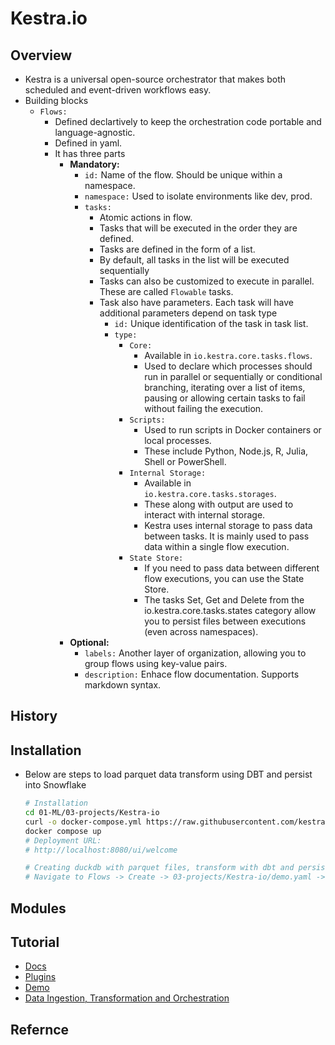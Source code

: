 # Kestra.io

## Overview
- Kestra is a universal open-source orchestrator that makes both scheduled and event-driven workflows easy.
- Building blocks
  - `Flows:`
    - Defined declartively to keep the orchestration code portable and language-agnostic. 
    - Defined in yaml.
    - It has three parts
      - **Mandatory:**
        - `id:` Name of the flow. Should be unique within a namespace.
        - `namespace:` Used to isolate environments like dev, prod.
        - `tasks:` 
          - Atomic actions in flow.
          - Tasks that will be executed in the order they are defined.
          - Tasks are defined in the form of a list.
          - By default, all tasks in the list will be executed sequentially
          - Tasks can also be customized to execute in parallel. These are called `Flowable` tasks.
          - Task also have parameters. Each task will have additional parameters depend on task type
            - `id:` Unique identification of the task in task list.
            - `type:`
              - `Core:` 
                - Available in `io.kestra.core.tasks.flows`.
                - Used to declare which processes should run in parallel or sequentially or conditional branching, iterating over a list of items, pausing or allowing certain tasks to fail without failing the execution.
              - `Scripts:`
                - Used to run scripts in Docker containers or local processes.
                - These include Python, Node.js, R, Julia, Shell or PowerShell.
              - `Internal Storage:`
                - Available in `io.kestra.core.tasks.storages`.
                - These along with output are used to interact with internal storage.
                - Kestra uses internal storage to pass data between tasks. It is mainly used to pass data within a single flow execution.
              - `State Store:`
                - If you need to pass data between different flow executions, you can use the State Store.
                - The tasks Set, Get and Delete from the io.kestra.core.tasks.states category allow you to persist files between executions (even across namespaces).
      - **Optional:**
        - `labels:` Another layer of organization, allowing you to group flows using key-value pairs.
        - `description:` Enhace flow documentation. Supports markdown syntax.

## History

## Installation
- Below are steps to load parquet data transform using DBT and persist into Snowflake
  ```bash
  # Installation
  cd 01-ML/03-projects/Kestra-io
  curl -o docker-compose.yml https://raw.githubusercontent.com/kestra-io/kestra/develop/docker-compose.yml
  docker compose up
  # Deployment URL: 
  # http://localhost:8080/ui/welcome
  
  # Creating duckdb with parquet files, transform with dbt and persist to snowflake
  # Navigate to Flows -> Create -> 03-projects/Kestra-io/demo.yaml -> Execute 
  ```
## Modules


## Tutorial
- [Docs](https://kestra.io/docs)
- [Plugins](https://kestra.io/plugins)
- [Demo](https://us.kestra.cloud/ui/login?from=/ui/demo/dashboard)
- [Data Ingestion, Transformation and Orchestration](https://dev.to/kestra/end-to-end-data-ingestion-transformation-and-orchestration-with-airbyte-dbt-and-kestra-1lmo)

## Refernce